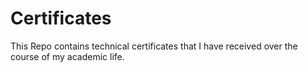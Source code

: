 # Certificates

This Repo contains technical certificates that I have received over the course of my academic life.
